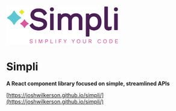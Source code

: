 <img src="https://github.com/joshwilkerson/simpli/blob/assets/simpli-logo-lg.png" width="300" height="103" alt="Simpli logo" />


# Simpli
**A React component library focused on simple, streamlined APIs**

[https://joshwilkerson.github.io/simpli/](https://joshwilkerson.github.io/simpli/)
